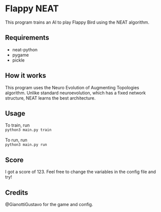 # Flappy NEAT
This program trains an AI to play Flappy Bird using the NEAT algorithm.

## Requirements
* neat-python
* pygame
* pickle

## How it works
This program uses the Neuro Evolution of Augmenting Topologies algorithm. Unlike standard
neuroevolution, which has a fixed network structure, NEAT learns the best architecture. 

## Usage
To train, run 
<br />
`python3 main.py train`
<br /><br />
To run, run <br />
`python3 main.py run`

## Score
I got a score of 123. Feel free to change the variables in the config file and try!

## Credits
@GianottiGustavo for the game and config.